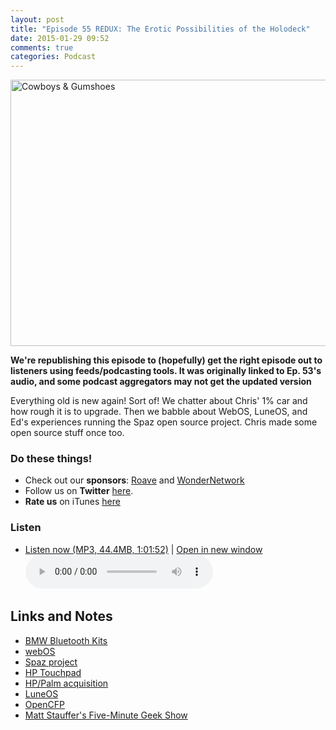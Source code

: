 ```yaml
---
layout: post
title: "Episode 55 REDUX: The Erotic Possibilities of the Holodeck"
date: 2015-01-29 09:52
comments: true
categories: Podcast
---
```


<a href="https://www.flickr.com/photos/jdhancock/3847774336" title="Cowboys &amp; Gumshoes by JD Hancock, on Flickr"><img src="https://farm3.staticflickr.com/2423/3847774336_53206f9399_z.jpg" width="640" height="426" alt="Cowboys &amp; Gumshoes"></a>

**We're republishing this episode to (hopefully) get the right episode out to listeners using feeds/podcasting tools. It was originally linked to Ep. 53's audio, and some podcast aggregators may not get the updated version**

Everything old is new again! Sort of! We chatter about Chris' 1% car and how rough it is to upgrade. Then we babble about WebOS, LuneOS, and Ed's experiences running the Spaz open source project. Chris made some open source stuff once too.


### Do these things!

* Check out our **sponsors**: [Roave](http://roave.com/) and [WonderNetwork](https://wondernetwork.com/)
* Follow us on **Twitter** [here](https://twitter.com/dev_hell).
* **Rate us** on iTunes [here](http://itunes.apple.com/us/podcast/dev-hell/id489840699)

### Listen

* <a href="http://devhell.s3.amazonaws.com/ep55-128stereo.mp3" rel="enclosure">Listen now (MP3, 44.4MB, 1:01:52)</a> | <a href="/player.html?ep55-128stereo.mp3" target="player_win" class="audio-player-popup">Open in new window</a>    
    <audio controls src="http://devhell.s3.amazonaws.com/ep55-128stereo.mp3">

## Links and Notes

- [BMW Bluetooth Kits](http://www.bimmernav.com/store/catalog/bmw-bluetooth-kits-all-new-body-style-p-305.html?osCsid=dog5jgotmncodi2jtafel8fuf3)
- [webOS](https://en.wikipedia.org/wiki/WebOS)
- [Spaz project](http://getspaz.com/)
- [HP Touchpad](https://en.wikipedia.org/wiki/HP_TouchPad)
- [HP/Palm acquisition](http://www8.hp.com/us/en/hp-news/press-release.html?id=485166#.VMhBA0alSq4)
- [LuneOS](http://webos-ports.org/wiki/Main_Page)
- [OpenCFP](https://github.com/chartjes/opencfp)
- [Matt Stauffer's Five-Minute Geek Show](https://itunes.apple.com/us/podcast/the-five-minute-geek-show/id952727637?mt=2)

